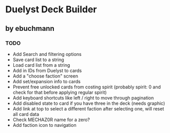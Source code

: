 # Duelyst Deck Builder
## by ebuchmann

### TODO
- Add Search and filtering options
- Save card list to a string
- Load card list from a string
- Add in IDs from Duelyst to cards
- Add a "choose faction" screen
- Add set/expansion info to cards
- Prevent free unlocked cards from costing spirit (probably spirit: 0 and check for that before applying regular spirit)
- Add keyboard shortcuts like left / right to move through pagination
- Add disabled state to card if you have three in the deck (needs graphic)
- Add link at top to select a different faction after selecting one, will reset all card data
- Check MECHAZ0R name for a zero?
- Add faction icon to navigation